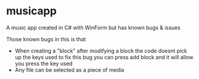 # musicapp
A music app created in C# with WinForm but has known bugs &amp; issues

Those known bugs in this is that 
- When creating a "block" after modifying a block the code doesnt pick up the keys used
to fix this bug you can press add block and it will allow you press the key used
- Any file can be selected as a piece of media
